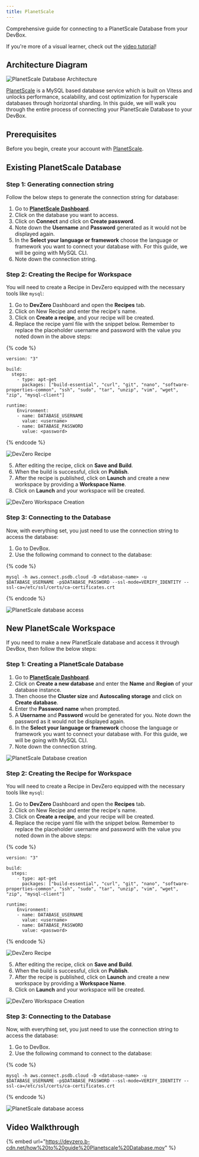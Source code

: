 ```yaml
---
title: PlanetScale
---
```

Comprehensive guide for connecting to a PlanetScale Database from your DevBox.

If you're more of a visual learner, check out the [video tutorial](#video-walkthrough)!

## Architecture Diagram

![PlanetScale Database Architecture](../../.gitbook/assets/planetscale-architecture.png)

[PlanetScale](https://www.timescale.com/products) is a MySQL based database service which is built on Vitess and unlocks performance, scalability, and cost optimization for hyperscale databases through horizontal sharding. In this guide, we will walk you through the entire process of connecting your PlanetScale Database to your DevBox.

## Prerequisites

Before you begin, create your account with [PlanetScale](https://auth.planetscale.com).

## Existing PlanetScale Database

### Step 1: Generating connection string

Follow the below steps to generate the connection string for database:

1. Go to **[PlanetScale Dashboard](https://app.planetscale.com/)**.
2. Click on the database you want to access.
2. Click on  **Connect** and click on **Create password**.
3. Note down the **Username** and **Password** generated as it would not be displayed again.
4. In the **Select your language or framework** choose the language or framework you want to connect your database with. For this guide, we will be going with MySQL CLI.
5. Note down the connection string.

### Step 2: Creating the Recipe for Workspace

You will need to create a Recipe in DevZero equipped with the necessary tools like `mysql`:

1. Go to **DevZero** Dashboard and open the **Recipes** tab.
2. Click on New Recipe and enter the recipe's name.
3. Click on **Create a recipe**, and your recipe will be created.
4. Replace the recipe yaml file with the snippet below. Remember to replace the placeholder username and password with the value you noted down in the above steps:

{% code %}
```
version: "3"

build:
  steps:
    - type: apt-get
      packages: ["build-essential", "curl", "git", "nano", "software-properties-common", "ssh", "sudo", "tar", "unzip", "vim", "wget", "zip", "mysql-client"]

runtime:
    Environment:
    - name: DATABASE_USERNAME
      value: <username>
    - name: DATABASE_PASSWORD
      value: <password>
```
{% endcode %}

![DevZero Recipe](../../.gitbook/assets/devzero-recipe-yaml.png)

5. After editing the recipe, click on **Save and Build**.
6. When the build is successful, click on **Publish**.
7. After the recipe is published, click on **Launch** and create a new workspace by providing a **Workspace Name**.
8. Click on **Launch** and your workspace will be created.

![DevZero Workspace Creation](../../.gitbook/assets/devzero-workspace-creation.png)

### Step 3: Connecting to the Database

Now, with everything set, you just need to use the connection string to access the database:

1. Go to DevBox.
2. Use the following command to connect to the database:

{% code %}
```
mysql -h aws.connect.psdb.cloud -D <database-name> -u $DATABASE_USERNAME -p$DATABASE_PASSWORD --ssl-mode=VERIFY_IDENTITY --ssl-ca=/etc/ssl/certs/ca-certificates.crt

```
{% endcode %}

![PlanetScale database access](../../.gitbook/assets/planetscale-access.png)

## New PlanetScale Workspace

If you need to make a new PlanetScale database and access it through DevBox, then follow the below steps:

### Step 1: Creating a PlanetScale Database

1. Go to **[PlanetScale Dashboard](https://app.planetscale.com/)**.
2. Click on **Create a new database** and enter the **Name** and **Region** of your database instance.
3. Then choose the **Cluster size** and **Autoscaling storage** and click on **Create database**.
4. Enter the **Password name** when prompted.
5. A **Username** and **Password** would be generated for you. Note down the password as it would not be displayed again.
6. In the **Select your language or framework** choose the language or framework you want to connect your database with. For this guide, we will be going with MySQL CLI.
7. Note down the connection string.

![PlanetScale Database creation](../../.gitbook/assets/planetscale-creation.png)

### Step 2: Creating the Recipe for Workspace

You will need to create a Recipe in DevZero equipped with the necessary tools like `mysql`:

1. Go to **DevZero** Dashboard and open the **Recipes** tab.
2. Click on New Recipe and enter the recipe's name.
3. Click on **Create a recipe**, and your recipe will be created.
4. Replace the recipe yaml file with the snippet below. Remember to replace the placeholder username and password with the value you noted down in the above steps:

{% code %}
```
version: "3"

build:
  steps:
    - type: apt-get
      packages: ["build-essential", "curl", "git", "nano", "software-properties-common", "ssh", "sudo", "tar", "unzip", "vim", "wget", "zip", "mysql-client"]

runtime:
    Environment:
    - name: DATABASE_USERNAME
      value: <username>
    - name: DATABASE_PASSWORD
      value: <password>
```
{% endcode %}

![DevZero Recipe](../../.gitbook/assets/devzero-recipe-yaml.png)

5. After editing the recipe, click on **Save and Build**.
6. When the build is successful, click on **Publish**.
7. After the recipe is published, click on **Launch** and create a new workspace by providing a **Workspace Name**.
8. Click on **Launch** and your workspace will be created.

![DevZero Workspace Creation](../../.gitbook/assets/devzero-workspace-creation.png)

### Step 3: Connecting to the Database

Now, with everything set, you just need to use the connection string to access the database:

1. Go to DevBox.
2. Use the following command to connect to the database:

{% code %}
```
mysql -h aws.connect.psdb.cloud -D <database-name> -u $DATABASE_USERNAME -p$DATABASE_PASSWORD --ssl-mode=VERIFY_IDENTITY --ssl-ca=/etc/ssl/certs/ca-certificates.crt

```
{% endcode %}

![PlanetScale database access](../../.gitbook/assets/planetscale-access.png)

## Video Walkthrough

{% embed url="https://devzero.b-cdn.net/how%20to%20guide%20Planetscale%20Database.mov" %}

